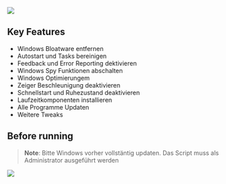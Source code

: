 <img src="https://github.com/Marvin700/Windows_Optimisation_Pack/blob/main/_Files/Titelbild.png"> 

## Key Features
* Windows Bloatware entfernen
* Autostart und Tasks bereinigen
* Feedback und Error Reporting dektivieren
* Windows Spy Funktionen abschalten 
* Windows Optimierungem
* Zeiger Beschleunigung deaktivieren
* Schnellstart und Ruhezustand deaktivieren
* Laufzeitkomponenten installieren
* Alle Programme Updaten
* Weitere Tweaks

## Before running

> **Note**: Bitte Windows vorher vollstäntig updaten.
Das Script muss als Administrator ausgeführt werden

<a href="https://github.com/Marvin700/Windows_Optimisation_Pack/releases/latest"><img src="https://github.com/Marvin700/Windows_Optimisation_Pack/blob/main/_Files/DownloadButton.png"></a>
